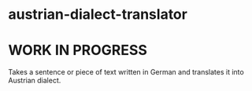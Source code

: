# austrian-dialect-translator

# WORK IN PROGRESS

Takes a sentence or piece of text written in German and translates it into Austrian dialect.
